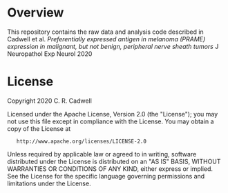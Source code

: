 # Overview
This repository contains the raw data and analysis code described in Cadwell et al. _Preferentially expressed antigen in melanoma (PRAME) expression in malignant, but not benign, peripheral nerve sheath tumors_ J Neuropathol Exp Neurol 2020

# License
Copyright 2020 C. R. Cadwell

   Licensed under the Apache License, Version 2.0 (the "License");
   you may not use this file except in compliance with the License.
   You may obtain a copy of the License at

       http://www.apache.org/licenses/LICENSE-2.0

   Unless required by applicable law or agreed to in writing, software
   distributed under the License is distributed on an "AS IS" BASIS,
   WITHOUT WARRANTIES OR CONDITIONS OF ANY KIND, either express or implied.
   See the License for the specific language governing permissions and
   limitations under the License.
